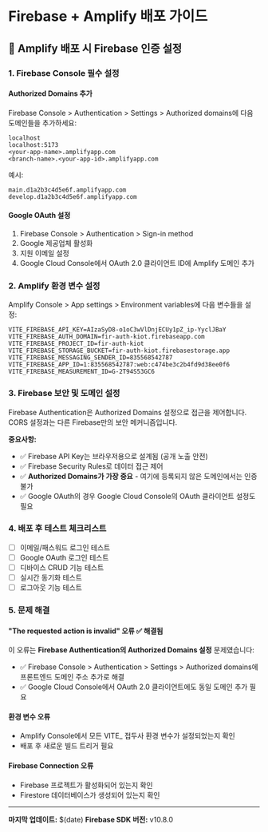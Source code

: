 # Firebase + Amplify 배포 가이드

## 🚀 Amplify 배포 시 Firebase 인증 설정

### 1. Firebase Console 필수 설정

#### Authorized Domains 추가
Firebase Console > Authentication > Settings > Authorized domains에 다음 도메인들을 추가하세요:

```
localhost
localhost:5173
<your-app-name>.amplifyapp.com
<branch-name>.<your-app-id>.amplifyapp.com
```

예시:
```
main.d1a2b3c4d5e6f.amplifyapp.com
develop.d1a2b3c4d5e6f.amplifyapp.com
```

#### Google OAuth 설정
1. Firebase Console > Authentication > Sign-in method
2. Google 제공업체 활성화
3. 지원 이메일 설정
4. Google Cloud Console에서 OAuth 2.0 클라이언트 ID에 Amplify 도메인 추가

### 2. Amplify 환경 변수 설정

Amplify Console > App settings > Environment variables에 다음 변수들을 설정:

```
VITE_FIREBASE_API_KEY=AIzaSyD8-o1oC3wVlDnjECUy1pZ_ip-YyclJBaY
VITE_FIREBASE_AUTH_DOMAIN=fir-auth-kiot.firebaseapp.com
VITE_FIREBASE_PROJECT_ID=fir-auth-kiot
VITE_FIREBASE_STORAGE_BUCKET=fir-auth-kiot.firebasestorage.app
VITE_FIREBASE_MESSAGING_SENDER_ID=835568542787
VITE_FIREBASE_APP_ID=1:835568542787:web:c474be3c2b4fd9d38ee0f6
VITE_FIREBASE_MEASUREMENT_ID=G-2T94S53GC6
```

### 3. Firebase 보안 및 도메인 설정

Firebase Authentication은 Authorized Domains 설정으로 접근을 제어합니다. 
CORS 설정과는 다른 Firebase만의 보안 메커니즘입니다.

**중요사항:**
- ✅ Firebase API Key는 브라우저용으로 설계됨 (공개 노출 안전)
- ✅ Firebase Security Rules로 데이터 접근 제어
- ✅ **Authorized Domains가 가장 중요** - 여기에 등록되지 않은 도메인에서는 인증 불가
- ✅ Google OAuth의 경우 Google Cloud Console의 OAuth 클라이언트 설정도 필요

### 4. 배포 후 테스트 체크리스트

- [ ] 이메일/패스워드 로그인 테스트
- [ ] Google OAuth 로그인 테스트
- [ ] 디바이스 CRUD 기능 테스트
- [ ] 실시간 동기화 테스트
- [ ] 로그아웃 기능 테스트

### 5. 문제 해결

#### "The requested action is invalid" 오류 ✅ 해결됨
이 오류는 **Firebase Authentication의 Authorized Domains 설정** 문제였습니다:
- ✅ Firebase Console > Authentication > Settings > Authorized domains에 프론트엔드 도메인 주소 추가로 해결
- ✅ Google Cloud Console에서 OAuth 2.0 클라이언트에도 동일 도메인 추가 필요

#### 환경 변수 오류
- Amplify Console에서 모든 VITE_ 접두사 환경 변수가 설정되었는지 확인
- 배포 후 새로운 빌드 트리거 필요

#### Firebase Connection 오류
- Firebase 프로젝트가 활성화되어 있는지 확인
- Firestore 데이터베이스가 생성되어 있는지 확인

---

**마지막 업데이트:** $(date)
**Firebase SDK 버전:** v10.8.0